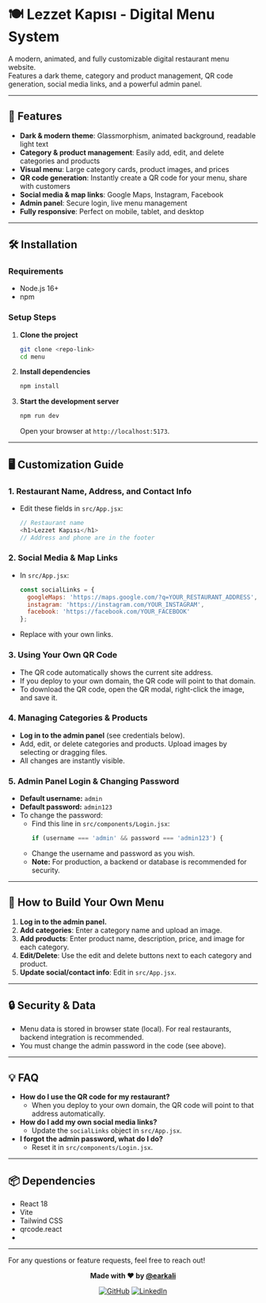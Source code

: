 # 🍽️ Lezzet Kapısı - Digital Menu System

A modern, animated, and fully customizable digital restaurant menu website.  
Features a dark theme, category and product management, QR code generation, social media links, and a powerful admin panel.

---

## 🚀 Features

- **Dark & modern theme**: Glassmorphism, animated background, readable light text
- **Category & product management**: Easily add, edit, and delete categories and products
- **Visual menu**: Large category cards, product images, and prices
- **QR code generation**: Instantly create a QR code for your menu, share with customers
- **Social media & map links**: Google Maps, Instagram, Facebook
- **Admin panel**: Secure login, live menu management
- **Fully responsive**: Perfect on mobile, tablet, and desktop

---

## 🛠️ Installation

### Requirements

- Node.js 16+
- npm

### Setup Steps

1. **Clone the project**
   ```bash
   git clone <repo-link>
   cd menu
   ```

2. **Install dependencies**
   ```bash
   npm install
   ```

3. **Start the development server**
   ```bash
   npm run dev
   ```
   Open your browser at `http://localhost:5173`.

---

## 🖥️ Customization Guide

### 1. **Restaurant Name, Address, and Contact Info**
- Edit these fields in `src/App.jsx`:
  ```js
  // Restaurant name
  <h1>Lezzet Kapısı</h1>
  // Address and phone are in the footer
  ```

### 2. **Social Media & Map Links**
- In `src/App.jsx`:
  ```js
  const socialLinks = {
    googleMaps: 'https://maps.google.com/?q=YOUR_RESTAURANT_ADDRESS',
    instagram: 'https://instagram.com/YOUR_INSTAGRAM',
    facebook: 'https://facebook.com/YOUR_FACEBOOK'
  };
  ```
- Replace with your own links.

### 3. **Using Your Own QR Code**
- The QR code automatically shows the current site address.
- If you deploy to your own domain, the QR code will point to that domain.
- To download the QR code, open the QR modal, right-click the image, and save it.

### 4. **Managing Categories & Products**
- **Log in to the admin panel** (see credentials below).
- Add, edit, or delete categories and products. Upload images by selecting or dragging files.
- All changes are instantly visible.

### 5. **Admin Panel Login & Changing Password**
- **Default username:** `admin`
- **Default password:** `admin123`
- To change the password:
  - Find this line in `src/components/Login.jsx`:
    ```js
    if (username === 'admin' && password === 'admin123') {
    ```
  - Change the username and password as you wish.
  - **Note:** For production, a backend or database is recommended for security.

---

## 🧩 How to Build Your Own Menu

1. **Log in to the admin panel.**
2. **Add categories**: Enter a category name and upload an image.
3. **Add products**: Enter product name, description, price, and image for each category.
4. **Edit/Delete**: Use the edit and delete buttons next to each category and product.
5. **Update social/contact info**: Edit in `src/App.jsx`.

---

## 🔒 Security & Data

- Menu data is stored in browser state (local). For real restaurants, backend integration is recommended.
- You must change the admin password in the code (see above).

---

## 💡 FAQ

- **How do I use the QR code for my restaurant?**
  - When you deploy to your own domain, the QR code will point to that address automatically.
- **How do I add my own social media links?**
  - Update the `socialLinks` object in `src/App.jsx`.
- **I forgot the admin password, what do I do?**
  - Reset it in `src/components/Login.jsx`.

---

## 📦 Dependencies

- React 18
- Vite
- Tailwind CSS
- qrcode.react
- 
---
For any questions or feature requests, feel free to reach out!

<div align="center">

**Made with ❤️ by [@earkali](https://github.com/earkali)**

[![GitHub](https://img.shields.io/badge/GitHub-100000?style=for-the-badge&logo=github&logoColor=white)](https://github.com/earkali)
[![LinkedIn](https://img.shields.io/badge/LinkedIn-0077B5?style=for-the-badge&logo=linkedin&logoColor=white)](https://linkedin.com/in/earkali)

</div> 
